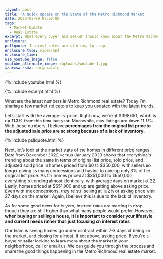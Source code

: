 ```yaml
---
layout: post
title: 'A Quick Update on the State of the Metro Richmond Market '
date: 2023-02-09 07:00:00
tags:
  - Market Update
  - Real Estate
excerpt: What every buyer and seller should know about the Metro Richmond market.
enclosure:
pullquote: Interest rates are starting to drop.
enclosure_type: video/mp4
enclosure_time:
use_youtube_image: false
youtube_alternate_image: /uploads/youtube-1.jpg
youtube_code: J0LgLe8KvlQ
---
```

{% include youtube.html %}

{% include excerpt.html %}

What are the latest numbers in Metro Richmond real estate? Today I’m sharing a few market indicators to keep you updated with the latest trends.

Let’s start with the average list price. Right now, we’re at $398,651, which is up 11.3% from this time last year. Meanwhile, new listings are down 11.5%. With these numbers, I believe **percentages from the original list price to the adjusted sale price are so strong because of a lack of inventory.**

{% include pullquote.html %}

Next, let’s look at the market stats of the homes in different price ranges. Data from December 2022 versus January 2023 shows that everything's trending about the same in terms of original list price, sold price, and adjusted sold price in homes priced from $0 to $350,000, with sellers no longer giving as many concessions and having to give up only 3% of the original list price. As for homes priced at $351,000 to $650,000, everything's trending almost identically, with average days on market at 22. Lastly, homes priced at $651,000 and up are getting above asking price. Even with the concessions, they're still selling at 102% of asking price with 27 days on the market. Again, I believe this is due to the lack of inventory.

As for some good news for buyers, interest rates are starting to drop, though they are still higher than what many people would prefer. However, **when buying or selling a house, it is important to consider your lifestyle and current needs rather than just focusing on interest rates.**

Our team is seeing homes go under contract within 7-8 days of being on the market, and closing for almost, if not above, asking price. If you're a buyer or seller looking to learn more about the market in your neighborhood, call or email us. We can guide you through the process and share the good things happening in the Metro Richmond real estate market.